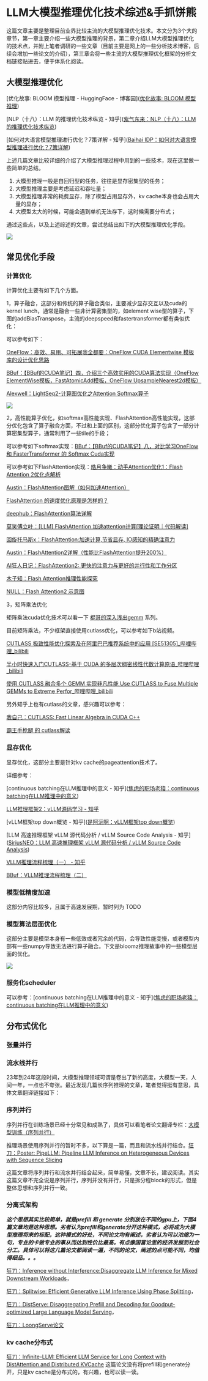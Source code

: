 # LLM大模型推理优化技术综述&手抓饼熊
这篇文章主要是整理目前业界比较主流的大模型推理优化技术。本文分为3个大的章节，第一章主要介绍一些大模型推理的背景，第二章介绍LLM大模型推理优化的技术点，并附上笔者调研的一些文章（目前主要是网上的一些分析技术博客，后续会增加一些论文的介绍），第三章会将一些主流的大模型推理优化框架的分析文档链接贴进去，便于体系化阅读。

大模型推理优化
-------

\[优化故事: BLOOM 模型推理 - HuggingFace - 博客园\]([优化故事: BLOOM 模型推理](https://link.zhihu.com/?target=https%3A//www.cnblogs.com/huggingface/p/17327790.html))

\[NLP（十八）：LLM 的推理优化技术纵览 - 知乎\]([紫气东来：NLP（十八）：LLM 的推理优化技术纵览](https://zhuanlan.zhihu.com/p/642412124))

\[如何对大语言模型推理进行优化？7策详解 - 知乎\]([Baihai IDP：如何对大语言模型推理进行优化？7策详解](https://zhuanlan.zhihu.com/p/648403338))

上述几篇文章比较详细的介绍了大模型推理过程中用到的一些技术，现在这里做一些简单的总结。

1.  大模型推理一般是自回归型的任务，往往是显存密集型的任务；
2.  大模型推理主要是考虑延迟和吞吐量；
3.  大模型推理非常的耗费显存，除了模型占用显存外，kv cache本身也会占用大量的显存；
4.  大模型太大的时候，可能会遇到单机无法存下，这时候需要分布式；

通过这些点，以及上述综述的文章，尝试总结出如下的大模型推理优化手段。

![](2_LLM大模型推理优化技术综述&手抓饼熊_image.jpg)

常见优化手段
------

### 计算优化

计算优化主要有如下几个方面。

1，算子融合，这部分和传统的算子融合类似，主要减少显存交互以及cuda的kernel lunch，通常是融合一些非计算密集型的，如element wise型的算子，下图的addBiasTranspose，主流的deepspeed和fastertransformer都有类似优化：

可以参考如下：

[OneFlow：高效、易用、可拓展我全都要：OneFlow CUDA Elementwise 模板库的设计优化思路](https://zhuanlan.zhihu.com/p/447577193)

[BBuf：【BBuf的CUDA笔记】四，介绍三个高效实用的CUDA算法实现（OneFlow ElementWise模板，FastAtomicAdd模板，OneFlow UpsampleNearest2d模板）](https://zhuanlan.zhihu.com/p/597435971)

[Alexwell：LightSeq2-计算图优化之Attention Softmax算子](https://zhuanlan.zhihu.com/p/601718938)

![](1_LLM大模型推理优化技术综述&手抓饼熊_image.jpg)

2，高性能算子优化，如softmax高性能实现、FlashAttention高性能实现，这部分优化包含了算子融合方面，不过和上面的区别，这部分优化算子包含了一部分计算密集型算子，通常利用了一些tile的手段；

可以参考如下softmax实现：[BBuf：【BBuf的CUDA笔记】八，对比学习OneFlow 和 FasterTransformer 的 Softmax Cuda实现](https://zhuanlan.zhihu.com/p/609198294)

可以参考如下FlashAttention实现：[皓月争曦：动手Attention优化1：Flash Attention 2优化点解析](https://zhuanlan.zhihu.com/p/634427617)

[Austin：FlashAttention图解（如何加速Attention）](https://zhuanlan.zhihu.com/p/626079753)

[FlashAttention 的速度优化原理是怎样的？](https://www.zhihu.com/question/611236756/answer/3132304304)

[deephub：FlashAttention算法详解](https://zhuanlan.zhihu.com/p/651280772)

[莫笑傅立叶：\[LLM\] FlashAttention 加速attention计算\[理论证明｜代码解读\]](https://zhuanlan.zhihu.com/p/646084771)

[回旋托马斯x：FlashAttention:加速计算,节省显存, IO感知的精确注意力](https://zhuanlan.zhihu.com/p/639228219)

[Austin：FlashAttention2详解（性能比FlashAttention提升200%）](https://zhuanlan.zhihu.com/p/645376942)

[AI狂人日记：FlashAttention2: 更快的注意力与更好的并行性和工作分区](https://zhuanlan.zhihu.com/p/651396037)

[木子知：Flash Attention推理性能探究](https://zhuanlan.zhihu.com/p/652691133)

[NULL：Flash Attention2 示意图](https://zhuanlan.zhihu.com/p/645627275)

3，矩阵乘法优化

矩阵乘法cuda优化技术可以看一下 [棍哥的深入浅出gemm](https://www.zhihu.com/people/ban-zhuan-yuan-shi-chao-ji-gun/posts) 系列。

目前矩阵乘法，不少框架直接使用cutlass优化，可以参考如下b站视频。

[CUTLASS 极致性能优化探索及在阿里巴巴推荐系统中的应用 \[SE51305\]\_哔哩哔哩\_bilibili](https://link.zhihu.com/?target=https%3A//www.bilibili.com/video/BV1Eh411V7qc/%3Fspm_id_from%3D333.337.search-card.all.click%26vd_source%3D0ed9d89390ce09cad647885798cc4ff5)

[半小时快速入门CUTLASS-基于 CUDA 的多层次稠密线性代数计算原语\_哔哩哔哩\_bilibili](https://link.zhihu.com/?target=https%3A//www.bilibili.com/video/BV1Qk4y1n7Nd/%3Fspm_id_from%3D333.337.search-card.all.click%26vd_source%3D0ed9d89390ce09cad647885798cc4ff5)

[使用 CUTLASS 融合多个 GEMM 实现非凡性能 Use CUTLASS to Fuse Multiple GEMMs to Extreme Perfor\_哔哩哔哩\_bilibili](https://link.zhihu.com/?target=https%3A//www.bilibili.com/video/BV1AL411X7w6/%3Fspm_id_from%3D333.337.search-card.all.click%26vd_source%3D0ed9d89390ce09cad647885798cc4ff5)

另外知乎上也有cutlass的文章，感兴趣可以参考：

[我自己：CUTLASS: Fast Linear Algebra in CUDA C++](https://zhuanlan.zhihu.com/p/461060382)

[霸王手枪腿 的 cutlass解读](https://www.zhihu.com/people/ruc-whc/posts)

### 显存优化

显存优化，这部分主要是针对kv cache的pageattention技术了。

详细参考：

\[continuous batching在LLM推理中的意义 - 知乎\]([焦虑的职场老猿：continuous batching在LLM推理中的意义](https://zhuanlan.zhihu.com/p/652165071))

[LLM推理框架2：vLLM源码学习 - 知乎](#root/DvSDgGnSHCg0)

\[vLLM框架top down概览 - 知乎\]([是阿沅啊：vLLM框架top down概览](https://zhuanlan.zhihu.com/p/645251151))

\[LLM 高速推理框架 vLLM 源代码分析 / vLLM Source Code Analysis - 知乎\]([SiriusNEO：LLM 高速推理框架 vLLM 源代码分析 / vLLM Source Code Analysis](https://zhuanlan.zhihu.com/p/641999400))

[VLLM推理流程梳理（一） - 知乎](#root/10sbOangwiDU)

[BBuf：VLLM推理流程梳理（二）](https://zhuanlan.zhihu.com/p/649977422)

### 模型低精度加速

这部分内容比较多，且属于高速发展期，暂时列为 TODO

### 模型算法层面优化

这部分主要是模型本身有一些低效或者冗余的代码，会导致性能变慢，或者模型内部有一些numpy导致无法进行算子融合。下文是bloomz推理故事中的一些模型层面的优化。

![](LLM大模型推理优化技术综述&手抓饼熊_image.jpg)

### 服务化scheduler

可以参考：\[continuous batching在LLM推理中的意义 - 知乎\]([焦虑的职场老猿：continuous batching在LLM推理中的意义](https://zhuanlan.zhihu.com/p/652165071))

分布式优化
-----

### 张量并行

### 流水线并行

23年到24年这段时间，大模型推理领域可谓是卷出了新的高度，大模型一天，人间一年，一点也不夸张。最近发现几篇长序列推理的文章，笔者觉得挺有意思，具体文章翻译链接如下：

### 序列并行

序列并行在训练场景已经十分常见和成熟了，具体可以看笔者论文翻译专栏：[大模型训练（序列并行）](https://www.zhihu.com/column/c_1758860420298076160)

推理场景使用序列并行的暂时不多，以下算是一篇，而且和流水线并行结合。[狂刀：Poster: PipeLLM: Pipeline LLM Inference on Heterogeneous Devices with Sequence Slicing](https://zhuanlan.zhihu.com/p/698525218)

这篇文章将序列并行和流水并行结合起来，简单易懂，文章不长，建议阅读。其实这篇文章不完全说是序列并行，序列并没有并行，只是拆分程block的形式，但是整体思想和序列并行一致。

### 分离式架构

_**这个思想其实比较简单，就是prefill 和 generate 分别放在不同的gpu上，下面4篇文章均是这种思想。劣者认为prefill和generate分开这种模式，必将成为大模型推理将来的标配，这种模式的好处，不同论文均有阐述，劣者认为可以浓缩为一句，专业的卡做专业的事从而达到性价比最高。有点像国富论里的经济发展到社会分工。具体可以将这几篇论文都阅读一遍，不同的论文，阐述的点可能不同，均值得细品。。。**_

[狂刀：Inference without Interference:Disaggregate LLM Inference for Mixed Downstream Workloads](https://zhuanlan.zhihu.com/p/698629560)，

[狂刀：Splitwise: Efficient Generative LLM Inference Using Phase Splitting](https://zhuanlan.zhihu.com/p/698537680)，

[狂刀：DistServe: Disaggregating Prefill and Decoding for Goodput-optimized Large Language Model Serving](https://zhuanlan.zhihu.com/p/696864514)，

[狂刀：LoongServe论文](https://zhuanlan.zhihu.com/p/698334463)

### kv cache分布式

[狂刀：Infinite-LLM: Efficient LLM Service for Long Context with DistAttention and Distributed KVCache](https://zhuanlan.zhihu.com/p/698528010) 这篇论文没有将prefill和generate分开，只是kv cache是分布式的，有兴趣，也可以读一读。